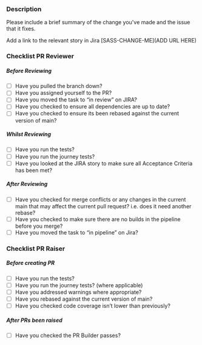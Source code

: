 ### Description

Please include a brief summary of the change you've made and the issue that it fixes.

Add a link to the relevant story in Jira
[SASS-CHANGE-ME](ADD URL HERE)

### Checklist PR Reviewer

##### Before Reviewing

- [ ]  Have you pulled the branch down?
- [ ]  Have you assigned yourself to the PR?
- [ ]  Have you moved the task to “in review” on JIRA?
- [ ]  Have you checked to ensure all dependencies are up to date?
- [ ]  Have you checked to ensure its been rebased against the current version of main?

##### Whilst Reviewing

- [ ]  Have you run the tests?
- [ ]  Have you run the journey tests?
- [ ]  Have you looked at the JIRA story to make sure all Acceptance Criteria has been met?

##### After Reviewing

- [ ]  Have you checked for merge conflicts or any changes in the current main that may affect the current pull request?
  i.e. does it need another rebase?
- [ ]  Have you checked to make sure there are no builds in the pipeline before you merge?
- [ ]  Have you moved the task to “in pipeline” on Jira?

### Checklist PR Raiser

##### Before creating PR

- [ ]  Have you run the tests?
- [ ]  Have you run the journey tests? (where applicable)
- [ ]  Have you addressed warnings where appropriate?
- [ ]  Have you rebased against the current version of main?
- [ ]  Have you checked code coverage isn’t lower than previously?

##### After PRs been raised

- [ ]  Have you checked the PR Builder passes?
